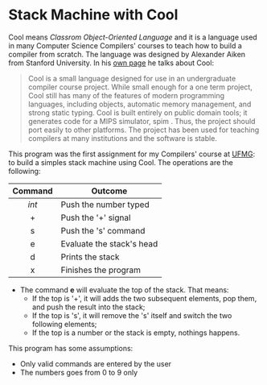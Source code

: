# Stack Machine with Cool

Cool means _Classrom Object-Oriented Language_ and it is a language used in many Computer Science Compilers' courses to teach how to build a compiler from scratch. The language was designed by Alexander Aiken from Stanford University. In his [own page](http://theory.stanford.edu/~aiken/software/cool/cool.html) he talks about Cool:

> Cool is a small language designed for use in an undergraduate compiler course project. While small enough for a one term project, Cool still has many of the features of modern programming languages, including objects, automatic memory management, and strong static typing. Cool is built entirely on public domain tools; it generates code for a MIPS simulator, spim . Thus, the project should port easily to other platforms. The project has been used for teaching compilers at many institutions and the software is stable. 

This program was the first assignment for my Compilers' course at [UFMG](https://ufmg.br/): to build a simples stack machine using Cool. The operations are the following:


| Command | Outcome                   |
|:-------:|---------------------------|
| _int_   | Push the number typed     |
| +       | Push the '+' signal       |
| s       | Push the 's' command      |
| e       | Evaluate the stack's head |
| d       | Prints the stack          |
| x       | Finishes the program      |

* The command __e__ will evaluate the top of the stack. That means:
    * If the top is '+', it will adds the two subsequent elements, pop them, and push the result into the stack;
    * If the top is 's', it will remove the 's' itself and switch the two following elements;
    * If the top is a number or the stack is empty, nothings happens.

This program has some assumptions:

* Only valid commands are entered by the user
* The numbers goes from 0 to 9 only